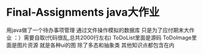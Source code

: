 # Final-Assignments java大作业
用java做了一个待办事项管理 通过文件操作模拟的数据库 只是为了应付期末大作业 ：）需要自取(代码很乱,总共2000行左右)
ToDoList里面是源码 ToDoImage里面是图片资源 就是各种ui的图
除了多态和抽象类 其他知识点都包含在内
